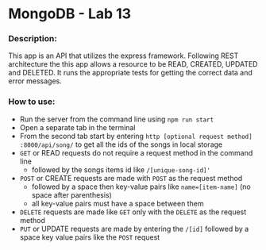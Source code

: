 # MongoDB - Lab 13

### Description:

This app is an API that utilizes the express framework. Following REST architecture the this app allows a resource to be READ, CREATED, UPDATED and DELETED. It runs the appropriate tests for getting the correct data and error messages.

### How to use:

* Run the server from the command line using `npm run start`
* Open a separate tab in the terminal
* From the second tab start by entering `http [optional request method] :8000/api/song/`
to get all the ids of the songs in local storage
* `GET` or READ requests do not require a request method in the command line
  * followed by the songs items id like `/[unique-song-id]'`
* `POST` or CREATE requests are made with `POST` as the request method
  * followed by a space then key-value pairs like `name=[item-name]` (no space after parenthesis)
  * all key-value pairs must have a space between them
* `DELETE` requests are made like `GET` only with the `DELETE` as the request method
* `PUT` or UPDATE requests are made by entering the `/[id]` followed by a space key value pairs like the `POST` request
